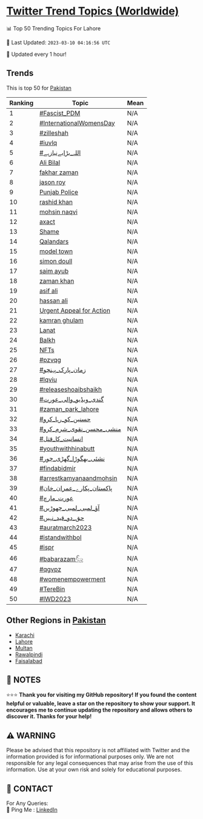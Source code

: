 [Twitter Trend Topics (Worldwide)](https://github.com/ErcinDedeoglu/Twitter-Trend-Topics)
==========


📊 Top 50 Trending Topics For Lahore

📆 Last Updated: `2023-03-10 04:16:56 UTC`

🔧 Updated every 1 hour!


## Trends

This is top 50 for [Pakistan](</Pakistan>)

| Ranking | Topic | Mean |
| ------- | ------------ | ------------ |
| 1 | [#Fascist_PDM](http://twitter.com/search?q=%23Fascist_PDM) | N/A |
| 2 | [#InternationalWomensDay](http://twitter.com/search?q=%23InternationalWomensDay) | N/A |
| 3 | [#zilleshah](http://twitter.com/search?q=%23zilleshah) | N/A |
| 4 | [#iuvlq](http://twitter.com/search?q=%23iuvlq) | N/A |
| 5 | [#اللہ_بڑابےنیازہے](http://twitter.com/search?q=%23%d8%a7%d9%84%d9%84%db%81_%d8%a8%da%91%d8%a7%d8%a8%db%92%d9%86%db%8c%d8%a7%d8%b2%db%81%db%92) | N/A |
| 6 | [Ali Bilal](http://twitter.com/search?q=Ali+Bilal) | N/A |
| 7 | [fakhar zaman](http://twitter.com/search?q=fakhar+zaman) | N/A |
| 8 | [jason roy](http://twitter.com/search?q=jason+roy) | N/A |
| 9 | [Punjab Police](http://twitter.com/search?q=Punjab+Police) | N/A |
| 10 | [rashid khan](http://twitter.com/search?q=rashid+khan) | N/A |
| 11 | [mohsin naqvi](http://twitter.com/search?q=mohsin+naqvi) | N/A |
| 12 | [axact](http://twitter.com/search?q=axact) | N/A |
| 13 | [Shame](http://twitter.com/search?q=Shame) | N/A |
| 14 | [Qalandars](http://twitter.com/search?q=Qalandars) | N/A |
| 15 | [model town](http://twitter.com/search?q=model+town) | N/A |
| 16 | [simon doull](http://twitter.com/search?q=simon+doull) | N/A |
| 17 | [saim ayub](http://twitter.com/search?q=saim+ayub) | N/A |
| 18 | [zaman khan](http://twitter.com/search?q=zaman+khan) | N/A |
| 19 | [asif ali](http://twitter.com/search?q=asif+ali) | N/A |
| 20 | [hassan ali](http://twitter.com/search?q=hassan+ali) | N/A |
| 21 | [Urgent Appeal for Action](http://twitter.com/search?q=Urgent+Appeal+for+Action) | N/A |
| 22 | [kamran ghulam](http://twitter.com/search?q=kamran+ghulam) | N/A |
| 23 | [Lanat](http://twitter.com/search?q=Lanat) | N/A |
| 24 | [Balkh](http://twitter.com/search?q=Balkh) | N/A |
| 25 | [NFTs](http://twitter.com/search?q=NFTs) | N/A |
| 26 | [#pzvqg](http://twitter.com/search?q=%23pzvqg) | N/A |
| 27 | [#زمان_پارک_پہنچو](http://twitter.com/search?q=%23%d8%b2%d9%85%d8%a7%d9%86_%d9%be%d8%a7%d8%b1%da%a9_%d9%be%db%81%d9%86%da%86%d9%88) | N/A |
| 28 | [#lqviu](http://twitter.com/search?q=%23lqviu) | N/A |
| 29 | [#releaseshoaibshaikh](http://twitter.com/search?q=%23releaseshoaibshaikh) | N/A |
| 30 | [#گندی_ویڈیو_والی_عورت](http://twitter.com/search?q=%23%da%af%d9%86%d8%af%db%8c_%d9%88%db%8c%da%88%db%8c%d9%88_%d9%88%d8%a7%d9%84%db%8c_%d8%b9%d9%88%d8%b1%d8%aa) | N/A |
| 31 | [#zaman_park_lahore](http://twitter.com/search?q=%23zaman_park_lahore) | N/A |
| 32 | [#حسنین_کو_رہا_کرو](http://twitter.com/search?q=%23%d8%ad%d8%b3%d9%86%db%8c%d9%86_%da%a9%d9%88_%d8%b1%db%81%d8%a7_%da%a9%d8%b1%d9%88) | N/A |
| 33 | [#منشی_محسن_نقوی_شرم_کرو](http://twitter.com/search?q=%23%d9%85%d9%86%d8%b4%db%8c_%d9%85%d8%ad%d8%b3%d9%86_%d9%86%d9%82%d9%88%db%8c_%d8%b4%d8%b1%d9%85_%da%a9%d8%b1%d9%88) | N/A |
| 34 | [#انسانیت_کا_قتل](http://twitter.com/search?q=%23%d8%a7%d9%86%d8%b3%d8%a7%d9%86%db%8c%d8%aa_%da%a9%d8%a7_%d9%82%d8%aa%d9%84) | N/A |
| 35 | [#youthwithhinabutt](http://twitter.com/search?q=%23youthwithhinabutt) | N/A |
| 36 | [#نشئی_بھگوڑا_گھڑی_چور](http://twitter.com/search?q=%23%d9%86%d8%b4%d8%a6%db%8c_%d8%a8%da%be%da%af%d9%88%da%91%d8%a7_%da%af%da%be%da%91%db%8c_%da%86%d9%88%d8%b1) | N/A |
| 37 | [#findabidmir](http://twitter.com/search?q=%23findabidmir) | N/A |
| 38 | [#arrestkamyanaandmohsin](http://twitter.com/search?q=%23arrestkamyanaandmohsin) | N/A |
| 39 | [#پاکستان_پکارے_عمران_خان](http://twitter.com/search?q=%23%d9%be%d8%a7%da%a9%d8%b3%d8%aa%d8%a7%d9%86_%d9%be%da%a9%d8%a7%d8%b1%db%92_%d8%b9%d9%85%d8%b1%d8%a7%d9%86_%d8%ae%d8%a7%d9%86) | N/A |
| 40 | [#عورت_مارچ](http://twitter.com/search?q=%23%d8%b9%d9%88%d8%b1%d8%aa_%d9%85%d8%a7%d8%b1%da%86) | N/A |
| 41 | [#آؤ_لمبی_لمبی_چھوڑیں](http://twitter.com/search?q=%23%d8%a2%d8%a4_%d9%84%d9%85%d8%a8%db%8c_%d9%84%d9%85%d8%a8%db%8c_%da%86%da%be%d9%88%da%91%db%8c%da%ba) | N/A |
| 42 | [#حق_دو_قید_نہیں](http://twitter.com/search?q=%23%d8%ad%d9%82_%d8%af%d9%88_%d9%82%db%8c%d8%af_%d9%86%db%81%db%8c%da%ba) | N/A |
| 43 | [#auratmarch2023](http://twitter.com/search?q=%23auratmarch2023) | N/A |
| 44 | [#istandwithbol](http://twitter.com/search?q=%23istandwithbol) | N/A |
| 45 | [#ispr](http://twitter.com/search?q=%23ispr) | N/A |
| 46 | [#babarazam𓃵](http://twitter.com/search?q=%23babarazam%f0%93%83%b5) | N/A |
| 47 | [#qgvpz](http://twitter.com/search?q=%23qgvpz) | N/A |
| 48 | [#womenempowerment](http://twitter.com/search?q=%23womenempowerment) | N/A |
| 49 | [#TereBin](http://twitter.com/search?q=%23TereBin) | N/A |
| 50 | [#IWD2023](http://twitter.com/search?q=%23IWD2023) | N/A |



## Other Regions in [Pakistan](</Pakistan>)

* [Karachi](</Pakistan/Karachi.md>)
* [Lahore](</Pakistan/Lahore.md>)
* [Multan](</Pakistan/Multan.md>)
* [Rawalpindi](</Pakistan/Rawalpindi.md>)
* [Faisalabad](</Pakistan/Faisalabad.md>)



## 📝 NOTES

⭐⭐⭐ **Thank you for visiting my GitHub repository! If you found the content helpful or valuable, leave a star on the repository to show your support. It encourages me to continue updating the repository and allows others to discover it. Thanks for your help!**


## ⚠️ WARNING

Please be advised that this repository is not affiliated with Twitter and the information provided is for informational purposes only. We are not responsible for any legal consequences that may arise from the use of this information. Use at your own risk and solely for educational purposes.


## 📨 CONTACT

 For Any Queries:  
            🏓 Ping Me : [LinkedIn](https://www.linkedin.com/in/ercindedeoglu/)
